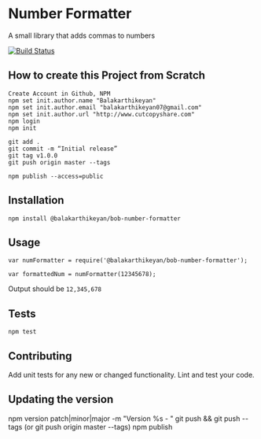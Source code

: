 Number Formatter
=========

A small library that adds commas to numbers

[![Build Status](https://travis-ci.org/balakarthikeyan/number-formatter.svg?branch=master)](https://travis-ci.org/balakarthikeyan/number-formatter)

## How to create this Project from Scratch

```
Create Account in Github, NPM
npm set init.author.name "Balakarthikeyan"
npm set init.author.email "balakarthikeyan07@gmail.com"
npm set init.author.url "http://www.cutcopyshare.com"
npm login
npm init

git add .
git commit -m “Initial release”
git tag v1.0.0
git push origin master --tags

npm publish --access=public
```

## Installation

  `npm install @balakarthikeyan/bob-number-formatter`

## Usage

    var numFormatter = require('@balakarthikeyan/bob-number-formatter');

    var formattedNum = numFormatter(12345678);
  
  
  Output should be `12,345,678`


## Tests

  `npm test`

## Contributing

Add unit tests for any new or changed functionality. Lint and test your code.

## Updating the version

npm version patch|minor|major -m "Version %s - <Message>"
git push && git push --tags (or git push origin master --tags)
npm publish
